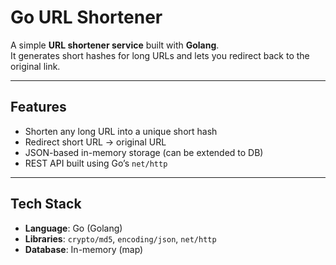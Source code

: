 # Go URL Shortener

A simple **URL shortener service** built with **Golang**.  
It generates short hashes for long URLs and lets you redirect back to the original link.

---

## Features
- Shorten any long URL into a unique short hash  
- Redirect short URL → original URL  
- JSON-based in-memory storage (can be extended to DB)  
- REST API built using Go’s `net/http`  

---

## Tech Stack
- **Language**: Go (Golang)  
- **Libraries**: `crypto/md5`, `encoding/json`, `net/http`  
- **Database**: In-memory (map)
